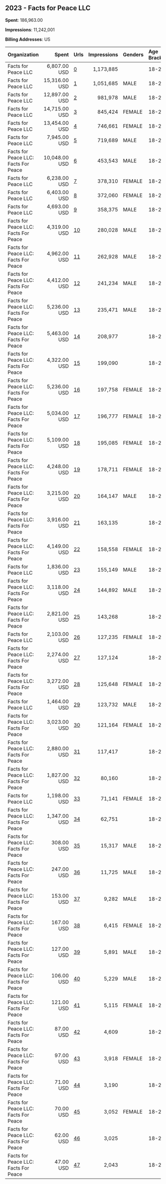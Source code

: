 ## 2023 - Facts for Peace LLC 
**Spent**: 186,963.00

**Impressions**: 11,242,001

**Billing Addresses**: US

|Organization|Spent|Urls|Impressions|Genders|Age Brackets|Country Codes|
|:---|---:|:---|---:|:---|:---|:---|
|Facts for Peace LLC|6,807.00 USD|[0](https://www.snap.com/political-ads/asset/a38fe5544dd67ae4a46667ffdfe670ae8e2bf3d2bed6a9fc511c2c3942ba592e?mediaType=mp4)|1,173,885||18-24|united states|
|Facts for Peace LLC|15,316.00 USD|[1](https://www.snap.com/political-ads/asset/e57abcf66a2939c6869c51e401e638ec8267d5a3221186f1663ebb8210f20bf9?mediaType=mp4)|1,051,685|MALE|18-29|united states|
|Facts for Peace LLC|12,897.00 USD|[2](https://www.snap.com/political-ads/asset/a38fe5544dd67ae4a46667ffdfe670ae8e2bf3d2bed6a9fc511c2c3942ba592e?mediaType=mp4)|981,978|MALE|18-29|united states|
|Facts for Peace LLC|14,715.00 USD|[3](https://www.snap.com/political-ads/asset/e57abcf66a2939c6869c51e401e638ec8267d5a3221186f1663ebb8210f20bf9?mediaType=mp4)|845,424|FEMALE|18-29|united states|
|Facts for Peace LLC|13,454.00 USD|[4](https://www.snap.com/political-ads/asset/a38fe5544dd67ae4a46667ffdfe670ae8e2bf3d2bed6a9fc511c2c3942ba592e?mediaType=mp4)|746,661|FEMALE|18-29|united states|
|Facts for Peace LLC|7,945.00 USD|[5](https://www.snap.com/political-ads/asset/a38fe5544dd67ae4a46667ffdfe670ae8e2bf3d2bed6a9fc511c2c3942ba592e?mediaType=mp4)|719,689|MALE|18-29|united states|
|Facts for Peace LLC: Facts For Peace|10,048.00 USD|[6](https://www.snap.com/political-ads/asset/a38fe5544dd67ae4a46667ffdfe670ae8e2bf3d2bed6a9fc511c2c3942ba592e?mediaType=mp4)|453,543|MALE|18-29|united states|
|Facts for Peace LLC|6,238.00 USD|[7](https://www.snap.com/political-ads/asset/a38fe5544dd67ae4a46667ffdfe670ae8e2bf3d2bed6a9fc511c2c3942ba592e?mediaType=mp4)|378,310|FEMALE|18-29|united states|
|Facts for Peace LLC|6,403.00 USD|[8](https://www.snap.com/political-ads/asset/e57abcf66a2939c6869c51e401e638ec8267d5a3221186f1663ebb8210f20bf9?mediaType=mp4)|372,060|FEMALE|18-29|united states|
|Facts for Peace LLC|4,693.00 USD|[9](https://www.snap.com/political-ads/asset/e57abcf66a2939c6869c51e401e638ec8267d5a3221186f1663ebb8210f20bf9?mediaType=mp4)|358,375|MALE|18-29|united states|
|Facts for Peace LLC: Facts For Peace|4,319.00 USD|[10](https://www.snap.com/political-ads/asset/a38fe5544dd67ae4a46667ffdfe670ae8e2bf3d2bed6a9fc511c2c3942ba592e?mediaType=mp4)|280,028|MALE|18-29|united states|
|Facts for Peace LLC: Facts For Peace|4,962.00 USD|[11](https://www.snap.com/political-ads/asset/a38fe5544dd67ae4a46667ffdfe670ae8e2bf3d2bed6a9fc511c2c3942ba592e?mediaType=mp4)|262,928|MALE|18-29|united states|
|Facts for Peace LLC: Facts For Peace|4,412.00 USD|[12](https://www.snap.com/political-ads/asset/a38fe5544dd67ae4a46667ffdfe670ae8e2bf3d2bed6a9fc511c2c3942ba592e?mediaType=mp4)|241,234|MALE|18-29|united states|
|Facts for Peace LLC: Facts For Peace|5,236.00 USD|[13](https://www.snap.com/political-ads/asset/e57abcf66a2939c6869c51e401e638ec8267d5a3221186f1663ebb8210f20bf9?mediaType=mp4)|235,471|MALE|18-29|united states|
|Facts for Peace LLC: Facts For Peace|5,463.00 USD|[14](https://www.snap.com/political-ads/asset/e57abcf66a2939c6869c51e401e638ec8267d5a3221186f1663ebb8210f20bf9?mediaType=mp4)|208,977||18-29|united states|
|Facts for Peace LLC: Facts For Peace|4,322.00 USD|[15](https://www.snap.com/political-ads/asset/a38fe5544dd67ae4a46667ffdfe670ae8e2bf3d2bed6a9fc511c2c3942ba592e?mediaType=mp4)|199,090||18-29|united states|
|Facts for Peace LLC: Facts For Peace|5,236.00 USD|[16](https://www.snap.com/political-ads/asset/e57abcf66a2939c6869c51e401e638ec8267d5a3221186f1663ebb8210f20bf9?mediaType=mp4)|197,758|FEMALE|18-29|united states|
|Facts for Peace LLC: Facts For Peace|5,034.00 USD|[17](https://www.snap.com/political-ads/asset/a38fe5544dd67ae4a46667ffdfe670ae8e2bf3d2bed6a9fc511c2c3942ba592e?mediaType=mp4)|196,777|FEMALE|18-29|united states|
|Facts for Peace LLC: Facts For Peace|5,109.00 USD|[18](https://www.snap.com/political-ads/asset/a38fe5544dd67ae4a46667ffdfe670ae8e2bf3d2bed6a9fc511c2c3942ba592e?mediaType=mp4)|195,085|FEMALE|18-29|united states|
|Facts for Peace LLC: Facts For Peace|4,248.00 USD|[19](https://www.snap.com/political-ads/asset/a38fe5544dd67ae4a46667ffdfe670ae8e2bf3d2bed6a9fc511c2c3942ba592e?mediaType=mp4)|178,711|FEMALE|18-29|united states|
|Facts for Peace LLC: Facts For Peace|3,215.00 USD|[20](https://www.snap.com/political-ads/asset/e57abcf66a2939c6869c51e401e638ec8267d5a3221186f1663ebb8210f20bf9?mediaType=mp4)|164,147|MALE|18-29|united states|
|Facts for Peace LLC: Facts For Peace|3,916.00 USD|[21](https://www.snap.com/political-ads/asset/e57abcf66a2939c6869c51e401e638ec8267d5a3221186f1663ebb8210f20bf9?mediaType=mp4)|163,135||18-29|united states|
|Facts for Peace LLC: Facts For Peace|4,149.00 USD|[22](https://www.snap.com/political-ads/asset/a38fe5544dd67ae4a46667ffdfe670ae8e2bf3d2bed6a9fc511c2c3942ba592e?mediaType=mp4)|158,558|FEMALE|18-29|united states|
|Facts for Peace LLC|1,836.00 USD|[23](https://www.snap.com/political-ads/asset/e57abcf66a2939c6869c51e401e638ec8267d5a3221186f1663ebb8210f20bf9?mediaType=mp4)|155,149|MALE|18-29|united states|
|Facts for Peace LLC: Facts For Peace|3,118.00 USD|[24](https://www.snap.com/political-ads/asset/e57abcf66a2939c6869c51e401e638ec8267d5a3221186f1663ebb8210f20bf9?mediaType=mp4)|144,892|MALE|18-29|united states|
|Facts for Peace LLC: Facts For Peace|2,821.00 USD|[25](https://www.snap.com/political-ads/asset/a38fe5544dd67ae4a46667ffdfe670ae8e2bf3d2bed6a9fc511c2c3942ba592e?mediaType=mp4)|143,268||18-29|united states|
|Facts for Peace LLC|2,103.00 USD|[26](https://www.snap.com/political-ads/asset/a38fe5544dd67ae4a46667ffdfe670ae8e2bf3d2bed6a9fc511c2c3942ba592e?mediaType=mp4)|127,235|FEMALE|18-29|united states|
|Facts for Peace LLC: Facts For Peace|2,274.00 USD|[27](https://www.snap.com/political-ads/asset/a38fe5544dd67ae4a46667ffdfe670ae8e2bf3d2bed6a9fc511c2c3942ba592e?mediaType=mp4)|127,124||18-29|united states|
|Facts for Peace LLC: Facts For Peace|3,272.00 USD|[28](https://www.snap.com/political-ads/asset/e57abcf66a2939c6869c51e401e638ec8267d5a3221186f1663ebb8210f20bf9?mediaType=mp4)|125,648|FEMALE|18-29|united states|
|Facts for Peace LLC|1,464.00 USD|[29](https://www.snap.com/political-ads/asset/a38fe5544dd67ae4a46667ffdfe670ae8e2bf3d2bed6a9fc511c2c3942ba592e?mediaType=mp4)|123,732|MALE|18-29|united states|
|Facts for Peace LLC: Facts For Peace|3,023.00 USD|[30](https://www.snap.com/political-ads/asset/e57abcf66a2939c6869c51e401e638ec8267d5a3221186f1663ebb8210f20bf9?mediaType=mp4)|121,164|FEMALE|18-29|united states|
|Facts for Peace LLC: Facts For Peace|2,880.00 USD|[31](https://www.snap.com/political-ads/asset/a38fe5544dd67ae4a46667ffdfe670ae8e2bf3d2bed6a9fc511c2c3942ba592e?mediaType=mp4)|117,417||18-29|united states|
|Facts for Peace LLC: Facts For Peace|1,827.00 USD|[32](https://www.snap.com/political-ads/asset/e57abcf66a2939c6869c51e401e638ec8267d5a3221186f1663ebb8210f20bf9?mediaType=mp4)|80,160||18-29|united states|
|Facts for Peace LLC|1,198.00 USD|[33](https://www.snap.com/political-ads/asset/e57abcf66a2939c6869c51e401e638ec8267d5a3221186f1663ebb8210f20bf9?mediaType=mp4)|71,141|FEMALE|18-29|united states|
|Facts for Peace LLC: Facts For Peace|1,347.00 USD|[34](https://www.snap.com/political-ads/asset/e57abcf66a2939c6869c51e401e638ec8267d5a3221186f1663ebb8210f20bf9?mediaType=mp4)|62,751||18-29|united states|
|Facts for Peace LLC: Facts For Peace|308.00 USD|[35](https://www.snap.com/political-ads/asset/a38fe5544dd67ae4a46667ffdfe670ae8e2bf3d2bed6a9fc511c2c3942ba592e?mediaType=mp4)|15,317|MALE|18-29|united states|
|Facts for Peace LLC: Facts For Peace|247.00 USD|[36](https://www.snap.com/political-ads/asset/a38fe5544dd67ae4a46667ffdfe670ae8e2bf3d2bed6a9fc511c2c3942ba592e?mediaType=mp4)|11,725|MALE|18-29|united states|
|Facts for Peace LLC: Facts For Peace|153.00 USD|[37](https://www.snap.com/political-ads/asset/a38fe5544dd67ae4a46667ffdfe670ae8e2bf3d2bed6a9fc511c2c3942ba592e?mediaType=mp4)|9,282|MALE|18-29|united states|
|Facts for Peace LLC: Facts For Peace|167.00 USD|[38](https://www.snap.com/political-ads/asset/a38fe5544dd67ae4a46667ffdfe670ae8e2bf3d2bed6a9fc511c2c3942ba592e?mediaType=mp4)|6,415|FEMALE|18-29|united states|
|Facts for Peace LLC: Facts For Peace|127.00 USD|[39](https://www.snap.com/political-ads/asset/e57abcf66a2939c6869c51e401e638ec8267d5a3221186f1663ebb8210f20bf9?mediaType=mp4)|5,891|MALE|18-29|united states|
|Facts for Peace LLC: Facts For Peace|106.00 USD|[40](https://www.snap.com/political-ads/asset/e57abcf66a2939c6869c51e401e638ec8267d5a3221186f1663ebb8210f20bf9?mediaType=mp4)|5,229|MALE|18-29|united states|
|Facts for Peace LLC: Facts For Peace|121.00 USD|[41](https://www.snap.com/political-ads/asset/a38fe5544dd67ae4a46667ffdfe670ae8e2bf3d2bed6a9fc511c2c3942ba592e?mediaType=mp4)|5,115|FEMALE|18-29|united states|
|Facts for Peace LLC: Facts For Peace|87.00 USD|[42](https://www.snap.com/political-ads/asset/a38fe5544dd67ae4a46667ffdfe670ae8e2bf3d2bed6a9fc511c2c3942ba592e?mediaType=mp4)|4,609||18-29|united states|
|Facts for Peace LLC: Facts For Peace|97.00 USD|[43](https://www.snap.com/political-ads/asset/e57abcf66a2939c6869c51e401e638ec8267d5a3221186f1663ebb8210f20bf9?mediaType=mp4)|3,918|FEMALE|18-29|united states|
|Facts for Peace LLC: Facts For Peace|71.00 USD|[44](https://www.snap.com/political-ads/asset/e57abcf66a2939c6869c51e401e638ec8267d5a3221186f1663ebb8210f20bf9?mediaType=mp4)|3,190||18-29|united states|
|Facts for Peace LLC: Facts For Peace|70.00 USD|[45](https://www.snap.com/political-ads/asset/e57abcf66a2939c6869c51e401e638ec8267d5a3221186f1663ebb8210f20bf9?mediaType=mp4)|3,052|FEMALE|18-29|united states|
|Facts for Peace LLC: Facts For Peace|62.00 USD|[46](https://www.snap.com/political-ads/asset/a38fe5544dd67ae4a46667ffdfe670ae8e2bf3d2bed6a9fc511c2c3942ba592e?mediaType=mp4)|3,025||18-29|united states|
|Facts for Peace LLC: Facts For Peace|47.00 USD|[47](https://www.snap.com/political-ads/asset/e57abcf66a2939c6869c51e401e638ec8267d5a3221186f1663ebb8210f20bf9?mediaType=mp4)|2,043||18-29|united states|
